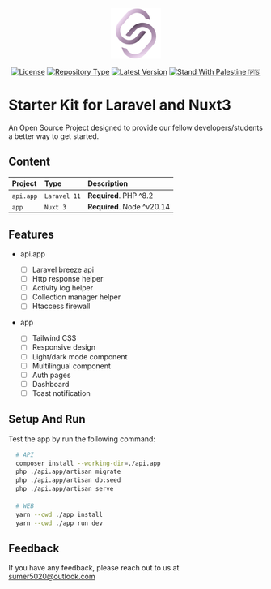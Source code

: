 <p align="center"><img src=".src/logo.svg" width="100" height="100" alt="sumer5020"></p>

<p align="center">
    <a href="https://choosealicense.com/licenses/mit/"><img src="https://img.shields.io/badge/License-MIT-green.svg" alt="License"></a>
    <a href="#"><img src="https://img.shields.io/badge/Type-Nuxt_WEB_&_Laravel_API_Template-black" alt="Repository Type"></a>
    <a href="#"><img src="https://img.shields.io/badge/Latest_Version-0.0.2-blue" alt="Latest Version"></a>
    <a href="#"><img src="https://img.shields.io/badge/Stand_With_Palestine_🇵🇸-white" alt="Stand With Palestine 🇵🇸"></a>
</p>

# Starter Kit for Laravel and Nuxt3

An Open Source Project designed to provide our fellow developers/students a better way to get started.

## Content

| Project   | Type          | Description                     |
| :-------- | :------------ | :------------------------------ |
| `api.app` | `Laravel 11`  | **Required**. PHP ^8.2          |
| `app`     | `Nuxt 3`      | **Required**. Node ^v20.14      |

## Features

- api.app

  - [ ] Laravel breeze api
  - [ ] Http response helper
  - [ ] Activity log helper
  - [ ] Collection manager helper
  - [ ] Htaccess firewall

- app

  - [ ] Tailwind CSS
  - [ ] Responsive design
  - [ ] Light/dark mode component
  - [ ] Multilingual component
  - [ ] Auth pages
  - [ ] Dashboard
  - [ ] Toast notification

<!--
## Theme Color Reference

| Color             |                                                          | Hex     |
| :---------------- | :-------------------------------------------------------:| :-------|
| Dark theme:       |                                                          |         |
| Primary           | ![#b4c9d9](https://via.placeholder.com/10/b4c9d9?text=+) | #b4c9d9 |
| Secondary         | ![#0b4b7d](https://via.placeholder.com/10/0b4b7d?text=+) | #0b4b7d |
| Background        | ![#090b1f](https://via.placeholder.com/10/090b1f?text=+) | #090b1f |
| Light theme:      |                                                          |         |
| Primary           | ![#203552](https://via.placeholder.com/10/203552?text=+) | #203552 |
| Secondary         | ![#0b4b7d](https://via.placeholder.com/10/0b4b7d?text=+) | #0b4b7d |
| Background        | ![#f0f4f3](https://via.placeholder.com/10/f0f4f3?text=+) | #f0f4f3 |

## Screenshots

<p align="center">
<img width="400" height="300" src="./.src/Screenshot/index.png" alt="Home Screenshot">
<img width="400" height="300" src="./.src/Screenshot/login.png" alt="Login Screenshot">
<img width="400" height="300" src="./.src/Screenshot/register.png" alt="Register Screenshot">
<img width="400" height="300" src="./.src/Screenshot/dashboard.png" alt="Dashboard Screenshot">
</p>
-->

## Setup And Run

Test the app by run the following command:

```bash
  # API
  composer install --working-dir=./api.app
  php ./api.app/artisan migrate
  php ./api.app/artisan db:seed
  php ./api.app/artisan serve

  # WEB
  yarn --cwd ./app install
  yarn --cwd ./app run dev
```

## Feedback

If you have any feedback, please reach out to us at sumer5020@outlook.com